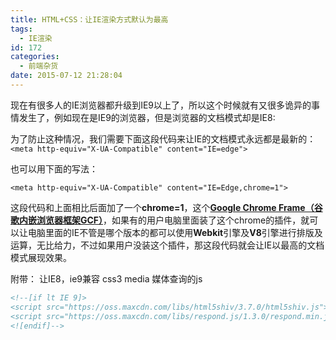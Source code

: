 ```yaml
---
title: HTML+CSS：让IE渲染方式默认为最高
tags:
  - IE渲染
id: 172
categories:
  - 前端杂货
date: 2015-07-12 21:28:04
---
```


现在有很多人的IE浏览器都升级到IE9以上了，所以这个时候就有又很多诡异的事情发生了，例如现在是IE9的浏览器，但是浏览器的文档模式却是IE8:

为了防止这种情况，我们需要下面这段代码来让IE的文档模式永远都是最新的：```<meta http-equiv="X-UA-Compatible" content="IE=edge">```

也可以用下面的写法：

```<meta http-equiv="X-UA-Compatible" content="IE=Edge,chrome=1">```


这段代码和上面相比后面加了一个**chrome=1**，这个[**Google Chrome Frame（谷歌内嵌浏览器框架GCF）**](http://zh.wikipedia.org/wiki/Google_Chrome_Frame)，如果有的用户电脑里面装了这个chrome的插件，就可以让电脑里面的IE不管是哪个版本的都可以使用**Webkit**引擎及**V8**引擎进行排版及运算，无比给力，不过如果用户没装这个插件，那这段代码就会让IE以最高的文档模式展现效果。

附带：
让IE8，ie9兼容 css3 media 媒体查询的js
```html
<!--[if lt IE 9]>
<script src="https://oss.maxcdn.com/libs/html5shiv/3.7.0/html5shiv.js"></script>
<script src="https://oss.maxcdn.com/libs/respond.js/1.3.0/respond.min.js"></script>
<![endif]-->
```